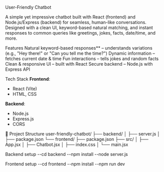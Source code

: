 User-Friendly Chatbot

A simple yet impressive chatbot built with React (frontend) and Node.js/Express (backend) for seamless, human-like conversations.  
Designed with a clean UI, keyword-based natural matching, and instant responses to common queries like greetings, jokes, facts, date/time, and more.

Features
Natural keyword-based responses** – understands variations (e.g., "Hey there!" or "Can you tell me the time?")
Dynamic information – fetches current date & time
Fun interactions – tells jokes and random facts
Clean & responsive UI – built with React
Secure backend – Node.js with Express API

 Tech Stack
**Frontend**:
- React (Vite)
- HTML, CSS

**Backend**:
- Node.js
- Express.js
- CORS

📂 Project Structure
user-friendly-chatbot/
├── backend/
│ ├── server.js
│ ├── package.json
└── frontend/
├── package.json
├── src/
│ ├── App.jsx
│ ├── Chatbot.jsx
│ ├── index.css
│ └── main.jsx

Backend setup
--cd backend
--npm install
--node server.js

Frontend setup
--cd frontend
--npm install
--npm run dev
